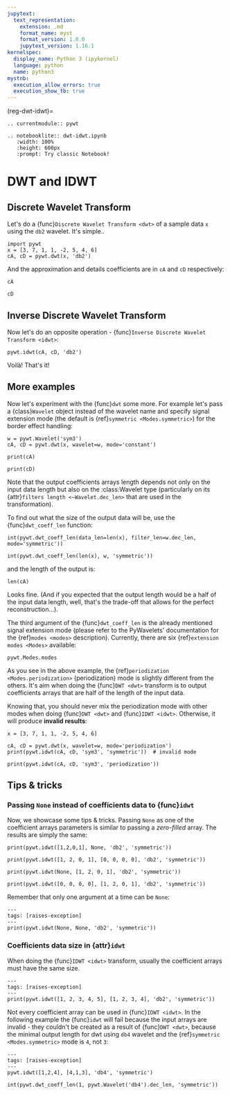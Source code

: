 ```yaml
---
jupytext:
  text_representation:
    extension: .md
    format_name: myst
    format_version: 1.0.0
    jupytext_version: 1.16.1
kernelspec:
  display_name: Python 3 (ipykernel)
  language: python
  name: python3
mystnb:
  execution_allow_errors: true
  execution_show_tb: true
---
```


(reg-dwt-idwt)=

```{eval-rst}
.. currentmodule:: pywt

.. notebooklite:: dwt-idwt.ipynb
   :width: 100%
   :height: 600px
   :prompt: Try classic Notebook!
```

# DWT and IDWT

## Discrete Wavelet Transform

Let's do a {func}`Discrete Wavelet Transform <dwt>` of a sample data `x`
using the `db2` wavelet. It's simple..

```{code-cell}
import pywt
x = [3, 7, 1, 1, -2, 5, 4, 6]
cA, cD = pywt.dwt(x, 'db2')
```

And the approximation and details coefficients are in `cA` and `cD`
respectively:

```{code-cell}
cA
```

```{code-cell}
cD
```

## Inverse Discrete Wavelet Transform

Now let's do an opposite operation
\- {func}`Inverse Discrete Wavelet Transform <idwt>`:

```{code-cell}
pywt.idwt(cA, cD, 'db2')
```

Voilà! That's it!

## More examples

Now let's experiment with the {func}`dwt` some more. For example let's pass a
{class}`Wavelet` object instead of the wavelet name and specify signal
extension mode (the default is {ref}`symmetric <Modes.symmetric>`) for the
border effect handling:

```{code-cell}
w = pywt.Wavelet('sym3')
cA, cD = pywt.dwt(x, wavelet=w, mode='constant')
```

```{code-cell}
print(cA)
```

```{code-cell}
print(cD)
```

Note that the output coefficients arrays length depends not only on the input
data length but also on the :class:Wavelet type (particularly on its
{attr}`filters length <~Wavelet.dec_len>` that are used in the transformation).

To find out what the size of the output data will be, use the {func}`dwt_coeff_len`
function:

<!-- # int() is for normalizing Python integers and long integers
# for documentation tests -->
<!-- though the doctests might not be needed anymore because MyST is testing -->
<!-- these by executing the notebooks? -->

```{code-cell}
int(pywt.dwt_coeff_len(data_len=len(x), filter_len=w.dec_len, mode='symmetric'))
```

```{code-cell}
int(pywt.dwt_coeff_len(len(x), w, 'symmetric'))
```

and the length of the output is:

```{code-cell}
len(cA)
```

Looks fine. (And if you expected that the output length would be a half of the
input data length, well, that's the trade-off that allows for the perfect
reconstruction...).

The third argument of the {func}`dwt_coeff_len` is the already mentioned signal
extension mode (please refer to the PyWavelets' documentation for the
{ref}`modes <modes>` description). Currently, there are six
{ref}`extension modes <Modes>` available:

```{code-cell}
pywt.Modes.modes
```

As you see in the above example, the {ref}`periodization <Modes.periodization>`
(periodization) mode is slightly different from the others. It's aim when
doing the {func}`DWT <dwt>` transform is to output coefficients arrays that
are half of the length of the input data.

Knowing that, you should never mix the periodization mode with other modes when
doing {func}`DWT <dwt>` and {func}`IDWT <idwt>`. Otherwise, it will produce
**invalid results**:

```{code-cell}
x = [3, 7, 1, 1, -2, 5, 4, 6]

cA, cD = pywt.dwt(x, wavelet=w, mode='periodization')
print(pywt.idwt(cA, cD, 'sym3', 'symmetric'))  # invalid mode
```

```{code-cell}
print(pywt.idwt(cA, cD, 'sym3', 'periodization'))
```

## Tips & tricks

### Passing `None` instead of coefficients data to {func}`idwt`

Now, we showcase some tips & tricks. Passing `None` as one of the coefficient
arrays parameters is similar to passing a _zero-filled_ array. The results are
simply the same:

```{code-cell}
print(pywt.idwt([1,2,0,1], None, 'db2', 'symmetric'))
```

```{code-cell}
print(pywt.idwt([1, 2, 0, 1], [0, 0, 0, 0], 'db2', 'symmetric'))
```

```{code-cell}
print(pywt.idwt(None, [1, 2, 0, 1], 'db2', 'symmetric'))
```

```{code-cell}
print(pywt.idwt([0, 0, 0, 0], [1, 2, 0, 1], 'db2', 'symmetric'))
```

Remember that only one argument at a time can be `None`:

```{code-cell}
---
tags: [raises-exception]
---
print(pywt.idwt(None, None, 'db2', 'symmetric'))
```

### Coefficients data size in {attr}`idwt`

When doing the {func}`IDWT <idwt>` transform, usually the coefficient arrays
must have the same size.

```{code-cell}
---
tags: [raises-exception]
---
print(pywt.idwt([1, 2, 3, 4, 5], [1, 2, 3, 4], 'db2', 'symmetric'))
```

Not every coefficient array can be used in {func}`IDWT <idwt>`. In the
following example the {func}`idwt` will fail because the input arrays are
invalid - they couldn't be created as a result of {func}`DWT <dwt>`, because
the minimal output length for dwt using `db4` wavelet and the {ref}`symmetric
<Modes.symmetric>` mode is `4`, not `3`:

```{code-cell}
---
tags: [raises-exception]
---
pywt.idwt([1,2,4], [4,1,3], 'db4', 'symmetric')
```

```{code-cell}
int(pywt.dwt_coeff_len(1, pywt.Wavelet('db4').dec_len, 'symmetric'))
```
